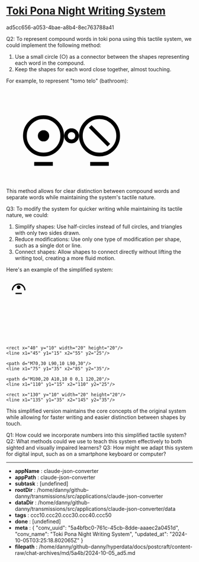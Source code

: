 # [Toki Pona Night Writing System](https://claude.ai/chat/5a4bfbc0-761c-45cb-8dde-aaaec2a0451d)

ad5cc656-a053-4bae-a8b4-8ec763788a41

 Q2: To represent compound words in toki pona using this tactile system, we could implement the following method:

1. Use a small circle (○) as a connector between the shapes representing each word in the compound.
2. Keep the shapes for each word close together, almost touching.

For example, to represent "tomo telo" (bathroom):

<antArtifact identifier="compound-word-example" type="image/svg+xml" title="Compound Word Example">
<svg viewBox="0 0 100 50" xmlns="http://www.w3.org/2000/svg">
  <g stroke="black" stroke-width="2" fill="none">
    <circle cx="20" cy="25" r="10"/>
    <circle cx="20" cy="25" r="2" fill="black"/>
    <circle cx="20" cy="25" r="2" fill="black" cx="24"/>
    <line x1="15" y1="40" x2="25" y2="40"/>
    <circle cx="35" cy="25" r="3"/>
    <circle cx="50" cy="25" r="10"/>
    <line x1="45" y1="20" x2="55" y2="30"/>
    <line x1="45" y1="40" x2="55" y2="40"/>
  </g>
</svg>
</antArtifact>

This method allows for clear distinction between compound words and separate words while maintaining the system's tactile nature.

Q3: To modify the system for quicker writing while maintaining its tactile nature, we could:

1. Simplify shapes: Use half-circles instead of full circles, and triangles with only two sides drawn.
2. Reduce modifications: Use only one type of modification per shape, such as a single dot or line.
3. Connect shapes: Allow shapes to connect directly without lifting the writing tool, creating a more fluid motion.

Here's an example of the simplified system:

<antArtifact identifier="simplified-tactile-system" type="image/svg+xml" title="Simplified Tactile System">
<svg viewBox="0 0 300 100" xmlns="http://www.w3.org/2000/svg">
  <g stroke="black" stroke-width="2" fill="none">
    <path d="M10,20 A10,10 0 0,1 30,20"/>
    <circle cx="20" cy="15" r="2" fill="black"/>
    <line x1="15" y1="25" x2="25" y2="25"/>
    
    <rect x="40" y="10" width="20" height="20"/>
    <line x1="45" y1="15" x2="55" y2="25"/>
    
    <path d="M70,30 L90,10 L90,30"/>
    <line x1="75" y1="35" x2="85" y2="35"/>
    
    <path d="M100,20 A10,10 0 0,1 120,20"/>
    <line x1="110" y1="15" x2="110" y2="25"/>
    
    <rect x="130" y="10" width="20" height="20"/>
    <line x1="135" y1="35" x2="145" y2="35"/>
  </g>
</svg>
</antArtifact>

This simplified version maintains the core concepts of the original system while allowing for faster writing and easier distinction between shapes by touch.

Q1: How could we incorporate numbers into this simplified tactile system?
Q2: What methods could we use to teach this system effectively to both sighted and visually impaired learners?
Q3: How might we adapt this system for digital input, such as on a smartphone keyboard or computer?

---

* **appName** : claude-json-converter
* **appPath** : claude-json-converter
* **subtask** : [undefined]
* **rootDir** : /home/danny/github-danny/transmissions/src/applications/claude-json-converter
* **dataDir** : /home/danny/github-danny/transmissions/src/applications/claude-json-converter/data
* **tags** : ccc10.ccc20.ccc30.ccc40.ccc50
* **done** : [undefined]
* **meta** : {
  "conv_uuid": "5a4bfbc0-761c-45cb-8dde-aaaec2a0451d",
  "conv_name": "Toki Pona Night Writing System",
  "updated_at": "2024-10-05T03:25:18.802065Z"
}
* **filepath** : /home/danny/github-danny/hyperdata/docs/postcraft/content-raw/chat-archives/md/5a4b/2024-10-05_ad5.md